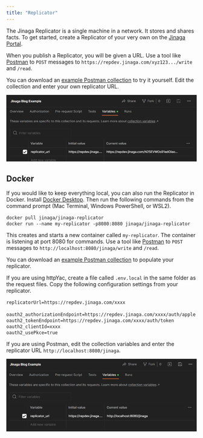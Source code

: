 ```yaml
---
title: "Replicator"
---
```


The Jinaga Replicator is a single machine in a network.
It stores and shares facts.
To get started, create a Replicator of your very own on the [Jinaga Portal](https://dev.jinaga.com/).

When you publish a Replicator, you will be given a URL.
Use a tool like [Postman](https://www.postman.com/) to `POST` messages to `https://repdev.jinaga.com/xyz123.../write` and `/read`.

You can download an <a href="/Jinaga%20Blog%20Example.postman_collection.json" download>example Postman collection</a> to try it yourself.
Edit the collection and enter your own replicator URL.

![Enter the replicator URL in the Postman collection variables](./attachments/postman.png)

## Docker

If you would like to keep everything local, you can also run the Replicator in Docker.
Install [Docker Desktop](https://www.docker.com/products/docker-desktop/).
Then run the following commands from the command prompt (Mac Terminal, Windows PowerShell, or WSL2).

```
docker pull jinaga/jinaga-replicator
docker run --name my-replicator -p8080:8080 jinaga/jinaga-replicator
```

This creates and starts a new container called `my-replicator`.
The container is listening at port 8080 for commands.
Use a tool like [Postman](https://www.postman.com/) to `POST` messages to `http://localhost:8080/jinaga/write` and `/read`.

You can download an <a href="/Jinaga%20Blog%20Example.postman_collection.json" download>example Postman collection</a> to populate your replicator.

If you are using httpYac, create a file called `.env.local` in the same folder as the request files.
Copy the following configuration settings from your replicator.

```
replicatorUrl=https://repdev.jinaga.com/xxxx

oauth2_authorizationEndpoint=https://repdev.jinaga.com/xxxx/auth/apple
oauth2_tokenEndpoint=https://repdev.jinaga.com/xxxx/auth/token
oauth2_clientId=xxxx
oauth2_usePkce=true
```

If you are using Postman, edit the collection variables and enter the replicator URL `http://localhost:8080/jinaga`.

![Enter the local replicator URL in the Postman collection variables](./attachments/postman_localhost.png)
